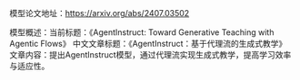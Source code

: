 模型论文地址：https://arxiv.org/abs/2407.03502

模型概述：当前标题：《AgentInstruct: Toward Generative Teaching with Agentic Flows》
中文文章标题：《AgentInstruct：基于代理流的生成式教学》
文章内容：提出AgentInstruct模型，通过代理流实现生成式教学，提高学习效率与适应性。
